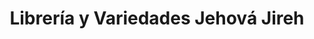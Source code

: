 ---
title: "Librería y Variedades Jehová Jireh"
url: /lourdes/libreria-y-variedades-jehova-jireh/
shop: material de oficina
---